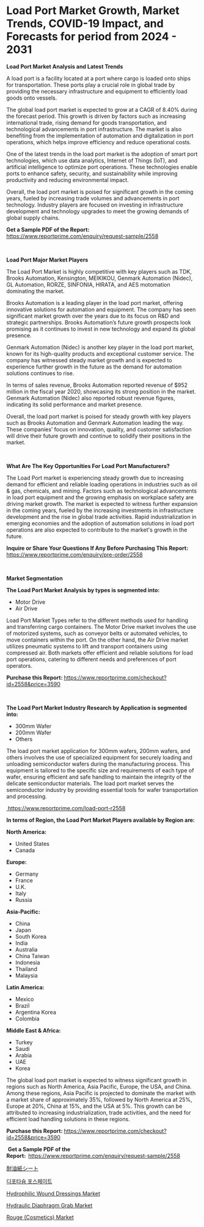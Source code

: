 <p><h1>Load Port Market Growth, Market Trends, COVID-19 Impact, and Forecasts for period from 2024 - 2031</h1></p><p><strong>Load Port Market Analysis and Latest Trends</strong></p>
<p><p>A load port is a facility located at a port where cargo is loaded onto ships for transportation. These ports play a crucial role in global trade by providing the necessary infrastructure and equipment to efficiently load goods onto vessels.</p><p>The global load port market is expected to grow at a CAGR of 8.40% during the forecast period. This growth is driven by factors such as increasing international trade, rising demand for goods transportation, and technological advancements in port infrastructure. The market is also benefiting from the implementation of automation and digitalization in port operations, which helps improve efficiency and reduce operational costs.</p><p>One of the latest trends in the load port market is the adoption of smart port technologies, which use data analytics, Internet of Things (IoT), and artificial intelligence to optimize port operations. These technologies enable ports to enhance safety, security, and sustainability while improving productivity and reducing environmental impact.</p><p>Overall, the load port market is poised for significant growth in the coming years, fueled by increasing trade volumes and advancements in port technology. Industry players are focused on investing in infrastructure development and technology upgrades to meet the growing demands of global supply chains.</p></p>
<p><strong>Get a Sample PDF of the Report:&nbsp;</strong> <a href="https://www.reportprime.com/enquiry/request-sample/2558">https://www.reportprime.com/enquiry/request-sample/2558</a></p>
<p>&nbsp;</p>
<p><strong>Load Port Major Market Players</strong></p>
<p><p>The Load Port Market is highly competitive with key players such as TDK, Brooks Automation, Kensington, MEIKIKOU, Genmark Automation (Nidec), GL Automation, RORZE, SINFONIA, HIRATA, and AES motomation dominating the market.</p><p>Brooks Automation is a leading player in the load port market, offering innovative solutions for automation and equipment. The company has seen significant market growth over the years due to its focus on R&D and strategic partnerships. Brooks Automation’s future growth prospects look promising as it continues to invest in new technology and expand its global presence.</p><p>Genmark Automation (Nidec) is another key player in the load port market, known for its high-quality products and exceptional customer service. The company has witnessed steady market growth and is expected to experience further growth in the future as the demand for automation solutions continues to rise.</p><p>In terms of sales revenue, Brooks Automation reported revenue of $952 million in the fiscal year 2020, showcasing its strong position in the market. Genmark Automation (Nidec) also reported robust revenue figures, indicating its solid performance and market presence.</p><p>Overall, the load port market is poised for steady growth with key players such as Brooks Automation and Genmark Automation leading the way. These companies’ focus on innovation, quality, and customer satisfaction will drive their future growth and continue to solidify their positions in the market.</p></p>
<p>&nbsp;</p>
<p><strong>What Are The Key Opportunities For Load Port Manufacturers?</strong></p>
<p><p>The Load Port market is experiencing steady growth due to increasing demand for efficient and reliable loading operations in industries such as oil & gas, chemicals, and mining. Factors such as technological advancements in load port equipment and the growing emphasis on workplace safety are driving market growth. The market is expected to witness further expansion in the coming years, fueled by the increasing investments in infrastructure development and the rise in global trade activities. Rapid industrialization in emerging economies and the adoption of automation solutions in load port operations are also expected to contribute to the market's growth in the future.</p></p>
<p><strong>Inquire or Share Your Questions If Any Before Purchasing This Report:</strong> <a href="https://www.reportprime.com/enquiry/pre-order/2558">https://www.reportprime.com/enquiry/pre-order/2558</a></p>
<p>&nbsp;</p>
<p><strong>Market Segmentation</strong></p>
<p><strong>The Load Port Market Analysis by types is segmented into:</strong></p>
<p><ul><li>Motor Drive</li><li>Air Drive</li></ul></p>
<p><p>Load Port Market Types refer to the different methods used for handling and transferring cargo containers. The Motor Drive market involves the use of motorized systems, such as conveyor belts or automated vehicles, to move containers within the port. On the other hand, the Air Drive market utilizes pneumatic systems to lift and transport containers using compressed air. Both markets offer efficient and reliable solutions for load port operations, catering to different needs and preferences of port operators.</p></p>
<p><strong>Purchase this Report:&nbsp;</strong><a href="https://www.reportprime.com/checkout?id=2558&price=3590">https://www.reportprime.com/checkout?id=2558&price=3590</a></p>
<p>&nbsp;</p>
<p><strong>The Load Port Market Industry Research by Application is segmented into:</strong></p>
<p><ul><li>300mm Wafer</li><li>200mm Wafer</li><li>Others</li></ul></p>
<p><p>The load port market application for 300mm wafers, 200mm wafers, and others involves the use of specialized equipment for securely loading and unloading semiconductor wafers during the manufacturing process. This equipment is tailored to the specific size and requirements of each type of wafer, ensuring efficient and safe handling to maintain the integrity of the delicate semiconductor materials. The load port market serves the semiconductor industry by providing essential tools for wafer transportation and processing.</p></p>
<p><a href="https://www.reportprime.com/load-port-r2558">&nbsp;https://www.reportprime.com/load-port-r2558</a></p>
<p><strong>In terms of Region, the Load Port Market Players available by Region are:</strong></p>
<p>
    <p> <strong> North America: </strong>
        <ul>
            <li>United States</li>
            <li>Canada</li>
        </ul>
        </p> 
    <p> <strong> Europe: </strong>
        <ul>
            <li>Germany</li>
            <li>France</li>
            <li>U.K.</li>
            <li>Italy</li>
            <li>Russia</li>
        </ul>
        </p> 
    <p> <strong> Asia-Pacific: </strong>
        <ul>
            <li>China</li>
            <li>Japan</li>
            <li>South Korea</li>
            <li>India</li>
            <li>Australia</li>
            <li>China Taiwan</li>
            <li>Indonesia</li>
            <li>Thailand</li>
            <li>Malaysia</li>
        </ul>
        </p> 
    <p> <strong> Latin America: </strong>
        <ul>
            <li>Mexico</li>
            <li>Brazil</li>
            <li>Argentina Korea</li>
            <li>Colombia</li>
        </ul>
        </p> 
    <p> <strong> Middle East & Africa: </strong>
        <ul>
            <li>Turkey</li>
            <li>Saudi</li>
            <li>Arabia</li>
            <li>UAE</li>
            <li>Korea</li>
        </ul>
    </p>
    </p>
<p><p>The global load port market is expected to witness significant growth in regions such as North America, Asia Pacific, Europe, the USA, and China. Among these regions, Asia Pacific is projected to dominate the market with a market share of approximately 35%, followed by North America at 25%, Europe at 20%, China at 15%, and the USA at 5%. This growth can be attributed to increasing industrialization, trade activities, and the need for efficient load handling solutions in these regions.</p></p>
<p><strong>Purchase this Report: </strong><a href="https://www.reportprime.com/checkout?id=2558&price=3590">https://www.reportprime.com/checkout?id=2558&price=3590</a></p>
<p>&nbsp;<strong>Get a Sample PDF of the Report:&nbsp;&nbsp;</strong><a href="https://www.reportprime.com/enquiry/request-sample/2558">https://www.reportprime.com/enquiry/request-sample/2558</a></p>
<p><strong></strong></p>
<p><p><a href="https://github.com/Alenaieme/Market-Research-Report-List-2/blob/main/933756224730.md">耐油紙シート</a></p><p><a href="https://github.com/vanessagrant665567/Market-Research-Report-List-1/blob/main/843736829916.md">디포타슘 포스페이트</a></p><p><a href="https://issuu.com/reportprime-2/docs/hydrophilic-wound-dressings-market-size-2030.pptx">Hydrophilic Wound Dressings Market</a></p><p><a href="https://medium.com/@dorothybrooks53/global-hydraulic-diaphragm-grab-market-exploring-market-share-market-trends-and-future-growth-d9e124284729">Hydraulic Diaphragm Grab Market</a></p><p><a href="https://www.linkedin.com/pulse/global-rouge-cosmetics-market-focus-application-end-use-industry-mdcue">Rouge (Cosmetics) Market</a></p></p>